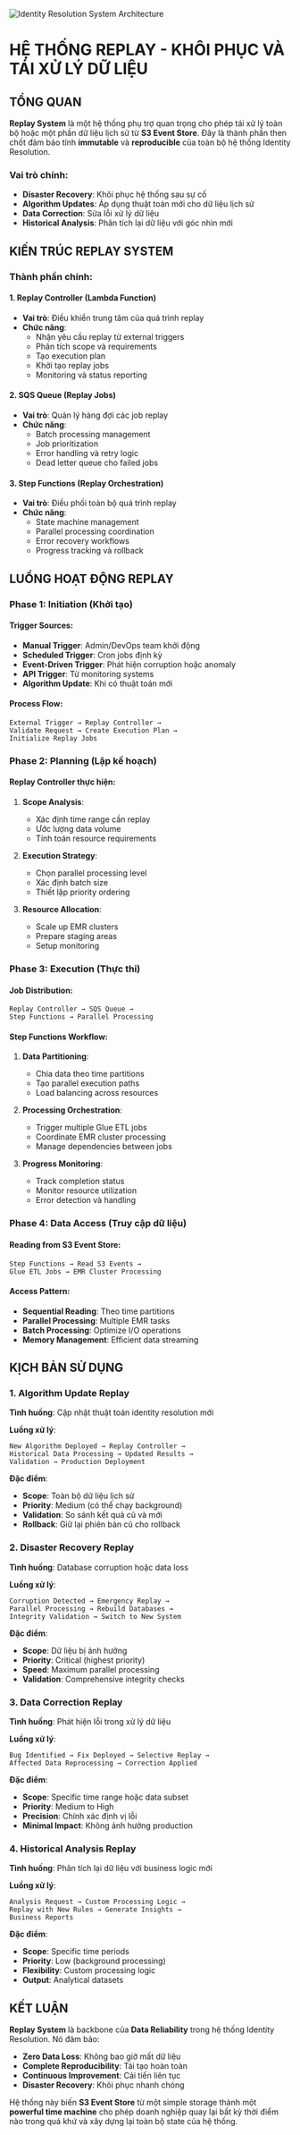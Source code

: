 ![Identity Resolution System Architecture](architecture.svg)

# HỆ THỐNG REPLAY - KHÔI PHỤC VÀ TÁI XỬ LÝ DỮ LIỆU
## TỔNG QUAN
**Replay System** là một hệ thống phụ trợ quan trọng cho phép tái xử lý toàn bộ hoặc một phần dữ liệu lịch sử từ **S3 Event Store**. Đây là thành phần then chốt đảm bảo tính **immutable** và **reproducible** của toàn bộ hệ thống Identity Resolution.
### Vai trò chính:
- **Disaster Recovery**: Khôi phục hệ thống sau sự cố
- **Algorithm Updates**: Áp dụng thuật toán mới cho dữ liệu lịch sử
- **Data Correction**: Sửa lỗi xử lý dữ liệu
- **Historical Analysis**: Phân tích lại dữ liệu với góc nhìn mới

## KIẾN TRÚC REPLAY SYSTEM
### **Thành phần chính:**
#### **1. Replay Controller (Lambda Function)**
- **Vai trò**: Điều khiển trung tâm của quá trình replay
- **Chức năng**:
    - Nhận yêu cầu replay từ external triggers
    - Phân tích scope và requirements
    - Tạo execution plan
    - Khởi tạo replay jobs
    - Monitoring và status reporting

#### **2. SQS Queue (Replay Jobs)**
- **Vai trò**: Quản lý hàng đợi các job replay
- **Chức năng**:
    - Batch processing management
    - Job prioritization
    - Error handling và retry logic
    - Dead letter queue cho failed jobs

#### **3. Step Functions (Replay Orchestration)**
- **Vai trò**: Điều phối toàn bộ quá trình replay
- **Chức năng**:
    - State machine management
    - Parallel processing coordination
    - Error recovery workflows
    - Progress tracking và rollback

## LUỒNG HOẠT ĐỘNG REPLAY
### **Phase 1: Initiation (Khởi tạo)**
#### **Trigger Sources:**
- **Manual Trigger**: Admin/DevOps team khởi động
- **Scheduled Trigger**: Cron jobs định kỳ
- **Event-Driven Trigger**: Phát hiện corruption hoặc anomaly
- **API Trigger**: Từ monitoring systems
- **Algorithm Update**: Khi có thuật toán mới

#### **Process Flow:**
``` 
External Trigger → Replay Controller → 
Validate Request → Create Execution Plan → 
Initialize Replay Jobs
```
### **Phase 2: Planning (Lập kế hoạch)**
#### **Replay Controller thực hiện:**
1. **Scope Analysis**:
    - Xác định time range cần replay
    - Ước lượng data volume
    - Tính toán resource requirements

2. **Execution Strategy**:
    - Chọn parallel processing level
    - Xác định batch size
    - Thiết lập priority ordering

3. **Resource Allocation**:
    - Scale up EMR clusters
    - Prepare staging areas
    - Setup monitoring

### **Phase 3: Execution (Thực thi)**
#### **Job Distribution:**
``` 
Replay Controller → SQS Queue → 
Step Functions → Parallel Processing
```
#### **Step Functions Workflow:**
1. **Data Partitioning**:
    - Chia data theo time partitions
    - Tạo parallel execution paths
    - Load balancing across resources

2. **Processing Orchestration**:
    - Trigger multiple Glue ETL jobs
    - Coordinate EMR cluster processing
    - Manage dependencies between jobs

3. **Progress Monitoring**:
    - Track completion status
    - Monitor resource utilization
    - Error detection và handling

### **Phase 4: Data Access (Truy cập dữ liệu)**
#### **Reading from S3 Event Store:**
``` 
Step Functions → Read S3 Events → 
Glue ETL Jobs → EMR Cluster Processing
```
#### **Access Pattern:**
- **Sequential Reading**: Theo time partitions
- **Parallel Processing**: Multiple EMR tasks
- **Batch Processing**: Optimize I/O operations
- **Memory Management**: Efficient data streaming

## KỊCH BẢN SỬ DỤNG
### **1. Algorithm Update Replay**
**Tình huống**: Cập nhật thuật toán identity resolution mới

**Luồng xử lý**:
``` 
New Algorithm Deployed → Replay Controller → 
Historical Data Processing → Updated Results → 
Validation → Production Deployment
```
**Đặc điểm**:
- **Scope**: Toàn bộ dữ liệu lịch sử
- **Priority**: Medium (có thể chạy background)
- **Validation**: So sánh kết quả cũ và mới
- **Rollback**: Giữ lại phiên bản cũ cho rollback

### **2. Disaster Recovery Replay**
**Tình huống**: Database corruption hoặc data loss

**Luồng xử lý**:
``` 
Corruption Detected → Emergency Replay → 
Parallel Processing → Rebuild Databases → 
Integrity Validation → Switch to New System
```
**Đặc điểm**:
- **Scope**: Dữ liệu bị ảnh hưởng
- **Priority**: Critical (highest priority)
- **Speed**: Maximum parallel processing
- **Validation**: Comprehensive integrity checks

### **3. Data Correction Replay**
**Tình huống**: Phát hiện lỗi trong xử lý dữ liệu

**Luồng xử lý**:
``` 
Bug Identified → Fix Deployed → Selective Replay → 
Affected Data Reprocessing → Correction Applied
```
**Đặc điểm**:
- **Scope**: Specific time range hoặc data subset
- **Priority**: Medium to High
- **Precision**: Chính xác định vị lỗi
- **Minimal Impact**: Không ảnh hưởng production

### **4. Historical Analysis Replay**
**Tình huống**: Phân tích lại dữ liệu với business logic mới

**Luồng xử lý**:
``` 
Analysis Request → Custom Processing Logic → 
Replay with New Rules → Generate Insights → 
Business Reports
```
**Đặc điểm**:
- **Scope**: Specific time periods
- **Priority**: Low (background processing)
- **Flexibility**: Custom processing logic
- **Output**: Analytical datasets

## KẾT LUẬN
**Replay System** là backbone của **Data Reliability** trong hệ thống Identity Resolution. Nó đảm bảo:
- **Zero Data Loss**: Không bao giờ mất dữ liệu
- **Complete Reproducibility**: Tái tạo hoàn toàn
- **Continuous Improvement**: Cải tiến liên tục
- **Disaster Recovery**: Khôi phục nhanh chóng

Hệ thống này biến **S3 Event Store** từ một simple storage thành một **powerful time machine** cho phép doanh nghiệp quay lại bất kỳ thời điểm nào trong quá khứ và xây dựng lại toàn bộ state của hệ thống.
